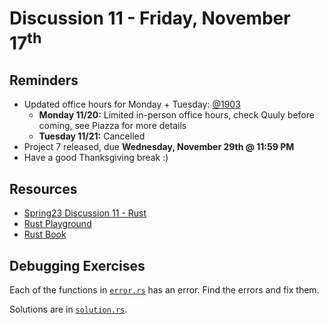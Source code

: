 # Discussion 11 - Friday, November 17<sup>th</sup>

## Reminders

- Updated office hours for Monday + Tuesday: [@1903](https://piazza.com/class/lkimk0rc39wfi/post/1903)
  - **Monday 11/20:** Limited in-person office hours, check Quuly before coming, see Piazza for more details
  - **Tuesday 11/21:** Cancelled
- Project 7 released, due **Wednesday, November 29th @ 11:59 PM**
- Have a good Thanksgiving break :)

## Resources

- [Spring23 Discussion 11 - Rust](https://github.com/cmsc330-umd/spring23/tree/main/discussions/d11_rust)
- [Rust Playground](https://play.rust-lang.org/)
- [Rust Book](https://doc.rust-lang.org/book/)

## Debugging Exercises

Each of the functions in [`error.rs`](./src/error.rs) has an error. Find the errors and fix them.

Solutions are in [`solution.rs`](./src/solution.rs).
